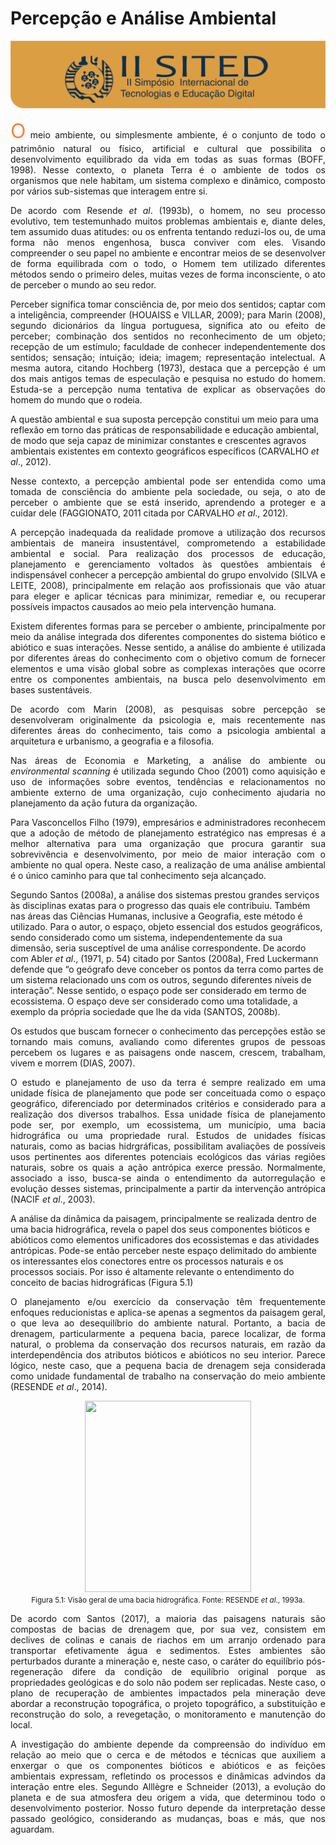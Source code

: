 
# **Percepção e Análise Ambiental**

<style>
p.combinado:first-letter { 
    color: #F5843A; 
    font-size:xx-large; 
}
</style>

![Legenda](../img/capitulo.png)




<p class="combinado" style="text-align: justify;">
O meio ambiente, ou simplesmente ambiente, é o conjunto de todo o patrimônio natural ou
físico, artificial e cultural que possibilita o desenvolvimento equilibrado da vida em todas
as suas formas (BOFF, 1998). Nesse contexto, o planeta Terra é o ambiente de todos os
organismos que nele habitam, um sistema complexo e dinâmico, composto por vários sub-sistemas
que interagem entre si.
<p>


<p style="text-align: justify;">
De acordo com Resende <em>et al</em>. (1993b), o homem, no seu processo evolutivo, tem testemunhado
muitos problemas ambientais e, diante deles, tem assumido duas atitudes: ou os enfrenta tentando
reduzi-los ou, de uma forma não menos engenhosa, busca conviver com eles. Visando compreender
o seu papel no ambiente e encontrar meios de se desenvolver de forma equilibrada com o todo, o
Homem tem utilizado diferentes métodos sendo o primeiro deles, muitas vezes de forma inconsciente,
o ato de perceber o mundo ao seu redor.

<p>



<p style="text-align: justify;">
Perceber significa tomar consciência de, por meio dos sentidos; captar com a inteligência, compreender
(HOUAISS e VILLAR, 2009); para Marin (2008), segundo dicionários da língua portuguesa,
significa ato ou efeito de perceber; combinação dos sentidos no reconhecimento de um objeto;
recepção de um estímulo; faculdade de conhecer independentemente dos sentidos; sensação;
intuição; ideia; imagem; representação intelectual. A mesma autora, citando Hochberg (1973),
destaca que a percepção é um dos mais antigos temas de especulação e pesquisa no estudo do
homem. Estuda-se a percepção numa tentativa de explicar as observações do homem do mundo
que o rodeia.
<p>


<p style="text-align: justify;">

A questão ambiental e sua suposta percepção constitui um meio para uma reflexão em torno das
práticas de responsabilidade e educação ambiental, de modo que seja capaz de minimizar constantes
e crescentes agravos ambientais existentes em contexto geográficos específicos (CARVALHO <em>et al</em>.,
2012).
<p>



<p style="text-align: justify;">
Nesse contexto, a percepção ambiental pode ser entendida como uma tomada de consciência do
ambiente pela sociedade, ou seja, o ato de perceber o ambiente que se está inserido, aprendendo a
proteger e a cuidar dele (FAGGIONATO, 2011 citada por CARVALHO <em>et al</em>., 2012).
<p>


<p style="text-align: justify;">
A percepção inadequada da realidade promove a utilização dos recursos ambientais de maneira
insustentável, comprometendo a estabilidade ambiental e social. Para realização dos processos de
educação, planejamento e gerenciamento voltados às questões ambientais é indispensável conhecer
a percepção ambiental do grupo envolvido (SILVA e LEITE, 2008), principalmente em relação aos
profissionais que vão atuar para eleger e aplicar técnicas para minimizar, remediar e, ou recuperar
possíveis impactos causados ao meio pela intervenção humana.
<p>



<p style="text-align: justify;">
Existem diferentes formas para se perceber o ambiente, principalmente por meio da análise
integrada dos diferentes componentes do sistema biótico e abiótico e suas interações. Nesse sentido,
a análise do ambiente é utilizada por diferentes áreas do conhecimento com o objetivo comum
de fornecer elementos e uma visão global sobre as complexas interações que ocorre entre os
componentes ambientais, na busca pelo desenvolvimento em bases sustentáveis.

<p>



<p style="text-align: justify;">
De acordo com Marin (2008), as pesquisas sobre percepção se desenvolveram originalmente
da psicologia e, mais recentemente nas diferentes áreas do conhecimento, tais como a psicologia
ambiental a arquitetura e urbanismo, a geografia e a filosofia.
<p>



<p style="text-align: justify;">
Nas áreas de Economia e Marketing, a análise do ambiente ou <em>environmental scanning</em> é utilizada
segundo Choo (2001) como aquisição e uso de informações sobre eventos, tendências e relacionamentos
no ambiente externo de uma organização, cujo conhecimento ajudaria no planejamento da
ação futura da organização.
<p>



<p style="text-align: justify;">
Para Vasconcellos Filho (1979), empresários e administradores reconhecem que a adoção de
método de planejamento estratégico nas empresas é a melhor alternativa para uma organização que
procura garantir sua sobrevivência e desenvolvimento, por meio de maior interação com o ambiente
no qual opera. Neste caso, a realização de uma análise ambiental é o único caminho para que tal
conhecimento seja alcançado.
<p>



<p style="text-align: justify;">

Segundo Santos (2008a), a análise dos sistemas prestou grandes serviços às disciplinas exatas
para o progresso das quais ele contribuiu. Também nas áreas das Ciências Humanas, inclusive a
Geografia, este método é utilizado. Para o autor, o espaço, objeto essencial dos estudos geográficos,
sendo considerado como um sistema, independentemente da sua dimensão, seria susceptível de uma análise correspondente.
 De acordo com Abler <em>et al</em>., (1971, p. 54) citado por Santos (2008a),
Fred Luckermann defende que “o geógrafo deve conceber os pontos da terra como partes de um
sistema relacionado uns com os outros, segundo diferentes níveis de interação”. Nesse sentido, o
espaço pode ser considerado em termo de ecossistema. O espaço deve ser considerado como uma
totalidade, a exemplo da própria sociedade que lhe da vida (SANTOS, 2008b).
<p>





<p style="text-align: justify;">
Os estudos que buscam fornecer o conhecimento das percepções estão se tornando mais
comuns, avaliando como diferentes grupos de pessoas percebem os lugares e as paisagens onde
nascem, crescem, trabalham, vivem e morrem (DIAS, 2007).

<p>


<p style="text-align: justify;">
O estudo e planejamento de uso da terra é sempre realizado em uma unidade física de planejamento
que pode ser conceituada como o espaço geográfico, diferenciado por determinados critérios
e considerado para a realização dos diversos trabalhos. Essa unidade física de planejamento
pode ser, por exemplo, um ecossistema, um município, uma bacia hidrográfica ou uma propriedade
rural. Estudos de unidades físicas naturais, como as bacias hidrgráficas, possibilitam avaliações
de possíveis usos pertinentes aos diferentes potenciais ecológicos das várias regiões naturais,
sobre os quais a ação antrópica exerce pressão. Normalmente, associado a isso, busca-se ainda o
entendimento da autorregulação e evolução desses sistemas, principalmente a partir da intervenção
antrópica (NACIF <em>et al</em>., 2003).

<p>



<p style="text-align: justify;">

A análise da dinâmica da paisagem, principalmente se realizada dentro de uma bacia hidrográfica,
revela o papel dos seus componentes bióticos e abióticos como elementos unificadores dos
ecossistemas e das atividades antrópicas. Pode-se então perceber neste espaço delimitado do
ambiente os interessantes elos conectores entre os processos naturais e os processos sociais. Por
isso é altamente relevante o entendimento do conceito de bacias hidrográficas (Figura 5.1)
<p>


<p style="text-align: justify;">
O planejamento e/ou exercício da conservação têm frequentemente enfoques reducionistas e
aplica-se apenas a segmentos da paisagem geral, o que leva ao desequilíbrio do ambiente natural.
Portanto, a bacia de drenagem, particularmente a pequena bacia, parece localizar, de forma natural,
o problema da conservação dos recursos naturais, em razão da interdependência dos atributos
bióticos e abióticos no seu interior. Parece lógico, neste caso, que a pequena bacia de drenagem seja
considerada como unidade fundamental de trabalho na conservação do meio ambiente (RESENDE
<em>et al</em>., 2014).

<p>



<center><img src="../imagens/image014.jpg" style="width:266px;height:306px"/>
<br> <small>Figura 5.1: Visão geral de uma bacia hidrográfica.
Fonte: RESENDE <em>et al</em>., 1993a. </small> </center>


<p style="text-align: justify;">
De acordo com Santos (2017), a maioria das paisagens naturais são compostas de bacias de
drenagem que, por sua vez, consistem em declives de colinas e canais de riachos em um arranjo
ordenado para transportar efetivamente água e sedimentos. Estes ambientes são perturbados
durante a mineração e, neste caso, o caráter do equilíbrio pós-regeneração difere da condição
de equilíbrio original porque as propriedades geológicas e do solo não podem ser replicadas.
Neste caso, o plano de recuperação de ambientes impactados pela mineração deve abordar a
reconstrução topográfica, o projeto topográfico, a substituição e reconstrução do solo, a revegetação,
o monitoramento e manutenção do local.
<p>



<p style="text-align: justify;">
A investigação do ambiente depende da compreensão do indivíduo em relação ao meio que o
cerca e de métodos e técnicas que auxiliem a enxergar o que os componentes bióticos e abióticos e
as feições ambientais expressam, refletindo os processos e dinâmicas advindos da interação entre
eles. Segundo Alllègre e Schneider (2013), a evolução do planeta e de sua atmosfera deu origem
a vida, que determinou todo o desenvolvimento posterior. Nosso futuro depende da interpretação
desse passado geológico, considerando as mudanças, boas e más, que nos aguardam.

<p>





<p style="text-align: justify;">


<p>



<p style="text-align: justify;">


<p>




